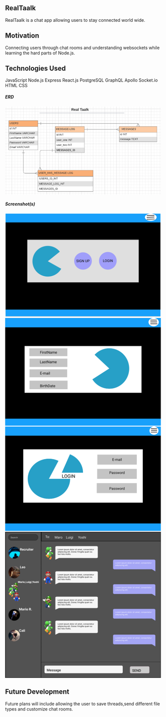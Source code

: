 ## RealTaalk

RealTaalk is a chat app allowing users to stay connected world wide.

## Motivation

Connecting users through chat rooms and understanding websockets while learning the hard parts of Node.js.

## Technologies Used

JavaScript
Node.js
Express
React.js
PostgreSQL
GraphQL
Apollo
Socket.io
HTML
CSS

##### ERD

![ERD](images/REALTAALk.ERD.png)

##### Screenshot(s)

![LandingPage](images/landingPage.svg)
![Signup](images/signup.svg)
![Login](images/LOGINPAGE.svg)
![Messages](images/MessageBoard.png)

## Future Development

Future plans will include allowing the user to save threads,send different file types and customize chat rooms.
